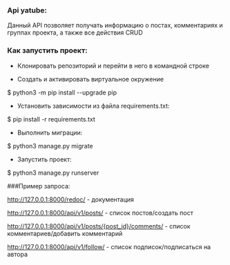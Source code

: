 ### Api yatube:

Данный API позволяет получать информацию о постах, комментариях и группах проекта, а также все действия CRUD

### Как запустить проект:

- Клонировать репозиторий и перейти в него в командной строке

- Cоздать и активировать виртуальное окружение

$ python3 -m pip install --upgrade pip

- Установить зависимости из файла requirements.txt:

$ pip install -r requirements.txt

- Выполнить миграции:

$ python3 manage.py migrate

- Запустить проект:

$ python3 manage.py runserver

###Пример запроса:

http://127.0.0.1:8000/redoc/ - документация

http://127.0.0.1:8000/api/v1/posts/ - список постов/создать пост

http://127.0.0.1:8000/api/v1/posts/{post_id}/comments/ - список комментариев/добавить комментарий

http://127.0.0.1:8000/api/v1/follow/ - список подписок/подписаться на автора
